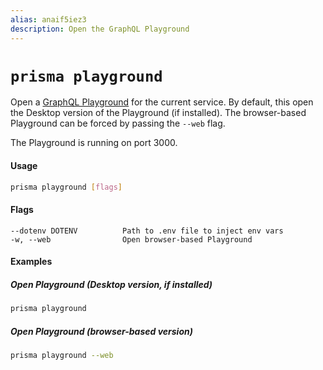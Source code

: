 ```yaml
---
alias: anaif5iez3
description: Open the GraphQL Playground
---
```


# `prisma playground`

Open a [GraphQL Playground](https://github.com/graphcool/graphql-playground) for the current service. By default, this open the Desktop version of the Playground (if installed). The browser-based Playground can be forced by passing the `--web` flag.

The Playground is running on port 3000.

#### Usage

```sh
prisma playground [flags]
```

#### Flags

```
--dotenv DOTENV          Path to .env file to inject env vars
-w, --web                Open browser-based Playground
```

#### Examples

##### Open Playground (Desktop version, if installed)

```sh
prisma playground
```

##### Open Playground (browser-based version)

```sh
prisma playground --web
```